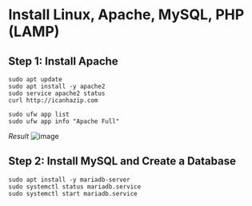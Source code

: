 # Install Linux, Apache, MySQL, PHP (LAMP)

## Step 1: Install Apache
```
sudo apt update
sudo apt install -y apache2
sudo service apache2 status
curl http://icanhazip.com

sudo ufw app list
sudo ufw app info "Apache Full"

```
_Result_
![image](https://user-images.githubusercontent.com/111234771/212993547-4f48ef40-b32c-441e-88e5-295677da30f5.png)


## Step 2: Install MySQL and Create a Database

```
sudo apt install -y mariadb-server
sudo systemctl status mariadb.service
sudo systemctl start mariadb.service

```
